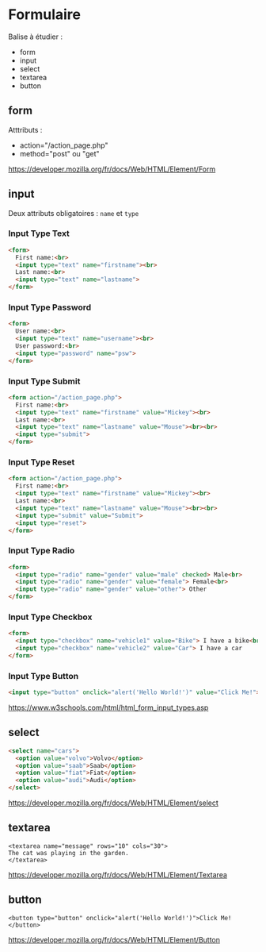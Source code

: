# Formulaire

Balise à étudier : 
* form
* input
* select
* textarea
* button

## form

Atttributs : 
* action="/action_page.php" 
* method="post" ou "get"
 
https://developer.mozilla.org/fr/docs/Web/HTML/Element/Form

## input

Deux attributs obligatoires : `name` et `type`

### Input Type Text

```html
<form>
  First name:<br>
  <input type="text" name="firstname"><br>
  Last name:<br>
  <input type="text" name="lastname">
</form>
```


### Input Type Password

```html
<form>
  User name:<br>
  <input type="text" name="username"><br>
  User password:<br>
  <input type="password" name="psw">
</form>
```

### Input Type Submit

```html
<form action="/action_page.php">
  First name:<br>
  <input type="text" name="firstname" value="Mickey"><br>
  Last name:<br>
  <input type="text" name="lastname" value="Mouse"><br><br>
  <input type="submit">
</form>
```

### Input Type Reset

```html
<form action="/action_page.php">
  First name:<br>
  <input type="text" name="firstname" value="Mickey"><br>
  Last name:<br>
  <input type="text" name="lastname" value="Mouse"><br><br>
  <input type="submit" value="Submit">
  <input type="reset">
</form>
```
 
### Input Type Radio

```html
<form>
  <input type="radio" name="gender" value="male" checked> Male<br>
  <input type="radio" name="gender" value="female"> Female<br>
  <input type="radio" name="gender" value="other"> Other
</form>
```

### Input Type Checkbox

```html
<form>
  <input type="checkbox" name="vehicle1" value="Bike"> I have a bike<br>
  <input type="checkbox" name="vehicle2" value="Car"> I have a car 
</form>
```

### Input Type Button

```html
<input type="button" onclick="alert('Hello World!')" value="Click Me!">
```

https://www.w3schools.com/html/html_form_input_types.asp

## select

```html
<select name="cars">
  <option value="volvo">Volvo</option>
  <option value="saab">Saab</option>
  <option value="fiat">Fiat</option>
  <option value="audi">Audi</option>
</select>
```

https://developer.mozilla.org/fr/docs/Web/HTML/Element/select

## textarea

```
<textarea name="message" rows="10" cols="30">
The cat was playing in the garden.
</textarea>
```

https://developer.mozilla.org/fr/docs/Web/HTML/Element/Textarea

## button

```
<button type="button" onclick="alert('Hello World!')">Click Me!</button>
```

https://developer.mozilla.org/fr/docs/Web/HTML/Element/Button
